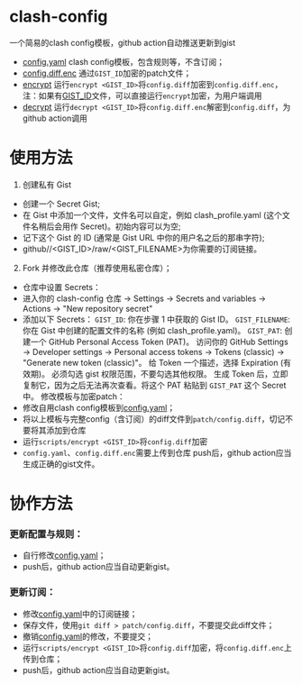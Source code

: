 # clash-config
一个简易的clash config模板，github action自动推送更新到gist
 - [config.yaml](./config.yaml) clash config模板，包含规则等，不含订阅；
 - [config.diff.enc](patch/config.diff.enc) 通过`GIST_ID`加密的patch文件；
 - [encrypt](scripts/encrypt) 运行`encrypt <GIST_ID>`将`config.diff`加密到`config.diff.enc`，注：如果有[GIST_ID](GIST_ID)文件，可以直接运行`encrypt`加密，为用户端调用
 - [decrypt](scripts/decrypt) 运行`decrypt <GIST_ID>`将`config.diff.enc`解密到`config.diff`，为github action调用
# 使用方法
1. 创建私有 Gist
 - 创建一个 Secret Gist;
 - 在 Gist 中添加一个文件，文件名可以自定，例如 clash_profile.yaml (这个文件名稍后会用作 Secret)。初始内容可以为空;
 - 记下这个 Gist 的 ID (通常是 Gist URL 中你的用户名之后的那串字符);
 - github/<username>/<GIST_ID>/raw/<GIST_FILENAME>为你需要的订阅链接。
2. Fork 并修改此仓库（推荐使用私密仓库）；  
- 仓库中设置 Secrets：
- 进入你的 clash-config 仓库 -> Settings -> Secrets and variables -> Actions -> "New repository secret"
- 添加以下 Secrets：
`GIST_ID`: 你在步骤 1 中获取的 Gist ID。
`GIST_FILENAME`: 你在 Gist 中创建的配置文件的名称 (例如 clash_profile.yaml)。
`GIST_PAT`: 创建一个 GitHub Personal Access Token (PAT)。
访问你的 GitHub Settings -> Developer settings -> Personal access tokens -> Tokens (classic) -> "Generate new token (classic)"。
给 Token 一个描述，选择 Expiration (有效期)。
必须勾选 gist 权限范围，不要勾选其他权限。
生成 Token 后，立即复制它，因为之后无法再次查看。将这个 PAT 粘贴到 `GIST_PAT` 这个 Secret 中。
修改模板与加密patch：
- 修改自用clash config模板到[config.yaml](./config.yaml)；
- 将以上模板与完整config（含订阅）的diff文件到`patch/config.diff`，切记不要将其添加到仓库
- 运行`scripts/encrypt <GIST_ID>`将`config.diff`加密
- `config.yaml`、`config.diff.enc`需要上传到仓库
push后，github action应当生成正确的gist文件。
# 协作方法
### 更新配置与规则：
- 自行修改[config.yaml](./config.yaml)；
- push后，github action应当自动更新gist。
### 更新订阅：
- 修改[config.yaml](./config.yaml)中的订阅链接；
- 保存文件，使用`git diff > patch/config.diff`，不要提交此diff文件；
- 撤销[config.yaml](./config.yaml)的修改，不要提交；
- 运行`scripts/encrypt <GIST_ID>`将`config.diff`加密，将`config.diff.enc`上传到仓库；
- push后，github action应当自动更新gist。